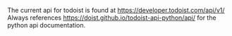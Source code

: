 The current api for todoist is found at https://developer.todoist.com/api/v1/
Always references https://doist.github.io/todoist-api-python/api/ for the python api documentation.